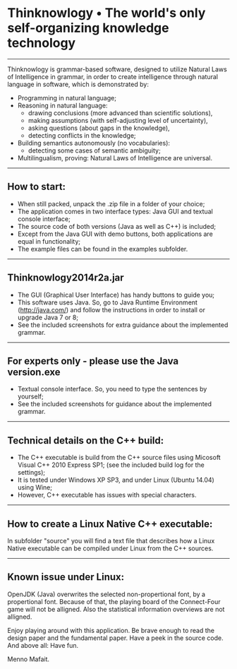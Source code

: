 # Thinknowlogy • The world's only self-organizing knowledge technology
------------------------------------------------
Thinknowlogy is grammar-based software,
designed to utilize Natural Laws of Intelligence in grammar,
in order to create intelligence through natural language in software,
which is demonstrated by:
 * Programming in natural language;
 * Reasoning in natural language:
	- drawing conclusions (more advanced than scientific solutions),
	- making assumptions (with self-adjusting level of uncertainty),
	- asking questions (about gaps in the knowledge),
	- detecting conflicts in the knowledge;
 * Building semantics autonomously (no vocabularies):
	- detecting some cases of semantic ambiguity;
 * Multilingualism, proving: Natural Laws of Intelligence are universal.

-------------
How to start:
-------------
- When still packed, unpack the .zip file in a folder of your choice;
- The application comes in two interface types: Java GUI and textual console interface;
- The source code of both versions (Java as well as C++) is included;
- Except from the Java GUI with demo buttons, both applications are equal in functionality;
- The example files can be found in the examples subfolder.

-----------------------
Thinknowlogy2014r2a.jar
-----------------------
- The GUI (Graphical User Interface) has handy buttons to guide you;
- This software uses Java. So, go to Java Runtime Environment (http://java.com/)
  and follow the instructions in order to install or upgrade Java 7 or 8;
- See the included screenshots for extra guidance about the implemented grammar.

--------------------------------------------------
For experts only - please use the Java version.exe
--------------------------------------------------
- Textual console interface. So, you need to type the sentences by yourself;
- See the included screenshots for guidance about the implemented grammar.

-----------------------------------
Technical details on the C++ build:
-----------------------------------
- The C++ executable is build from the C++ source files using Micosoft Visual C++ 2010 Express SP1;
  (see the included build log for the settings);
- It is tested under Windows XP SP3, and under Linux (Ubuntu 14.04) using Wine;
- However, C++ executable has issues with special characters.

--------------------------------------------
How to create a Linux Native C++ executable:
--------------------------------------------
In subfolder "source" you will find a text file that describes how a
Linux Native executable can be compiled under Linux from the C++ sources.

------------------------
Known issue under Linux:
------------------------
OpenJDK (Java) overwrites the selected non-propertional font, by a propertional font.
Because of that, the playing board of the Connect-Four game will not be alligned.
Also the statistical information overviews are not alligned.

Enjoy playing around with this application. Be brave enough to read the design paper
and the fundamental paper. Have a peek in the source code. And above all: Have fun.

Menno Mafait.
